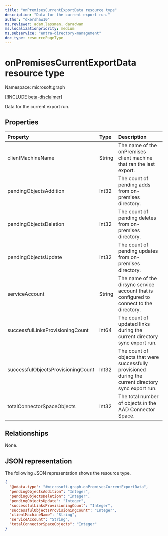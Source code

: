 ```yaml
---
title: "onPremisesCurrentExportData resource type"
description: "Data for the current export run."
author: "dkershaw10"
ms.reviewer: adam.lassman, daradwan
ms.localizationpriority: medium
ms.subservice: "entra-directory-management"
doc_type: resourcePageType
---
```


# onPremisesCurrentExportData resource type

Namespace: microsoft.graph

[!INCLUDE [beta-disclaimer](../../includes/beta-disclaimer.md)]

Data for the current export run.

## Properties

| Property                           | Type   | Description                                                                                            |
| :--------------------------------- | :----- | :----------------------------------------------------------------------------------------------------- |
| clientMachineName                  | String | The name of the onPremises client machine that ran the last export.                                   |
| pendingObjectsAddition             | Int32  | The count of pending adds from on-premises directory.                                                  |
| pendingObjectsDeletion             | Int32  | The count of pending deletes from on-premises directory.                                               |
| pendingObjectsUpdate               | Int32  | The count of pending updates from on-premises directory.                                               |
| serviceAccount                     | String | The name of the dirsync service account that is configured to connect to the directory.               |
| successfulLinksProvisioningCount   | Int64  | The count of updated links during the current directory sync export run.                               |
| successfulObjectsProvisioningCount | Int32  | The count of objects that were successfully provisioned during the current directory sync export run. |
| totalConnectorSpaceObjects         | Int32  | The total number of objects in the AAD Connector Space.                                                |

## Relationships

None.

## JSON representation

The following JSON representation shows the resource type.
<!-- {
  "blockType": "resource",
  "@odata.type": "microsoft.graph.onPremisesCurrentExportData"
}
-->
``` json
{
  "@odata.type": "#microsoft.graph.onPremisesCurrentExportData",
  "pendingObjectsAddition": "Integer",
  "pendingObjectsDeletion": "Integer",
  "pendingObjectsUpdate": "Integer",
  "successfulLinksProvisioningCount": "Integer",
  "successfulObjectsProvisioningCount": "Integer",
  "clientMachineName": "String",
  "serviceAccount": "String",
  "totalConnectorSpaceObjects": "Integer"
}
```
